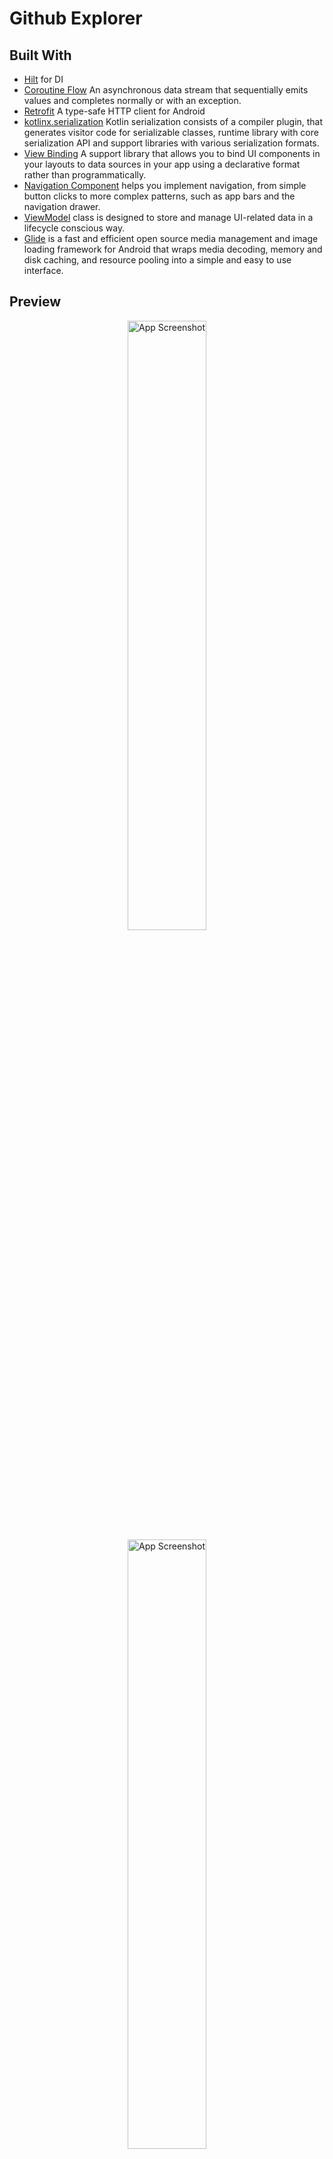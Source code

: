 # Github Explorer

## Built With

* [Hilt](https://dagger.dev/hilt/) for DI
* [Coroutine Flow](https://kotlin.github.io/kotlinx.coroutines/kotlinx-coroutines-core/kotlinx.coroutines.flow/-flow/)
  An asynchronous data stream that sequentially emits values and completes normally or with an
  exception.
* [Retrofit](https://github.com/square/retrofit) A type-safe HTTP client for Android
* [kotlinx.serialization](https://github.com/Kotlin/kotlinx.serialization) Kotlin serialization
  consists of a compiler plugin, that generates visitor code for serializable classes, runtime
  library with core serialization API and support libraries with various serialization formats.
* [View Binding](https://developer.android.com/topic/libraries/view-binding) A support library that
  allows you to bind UI components in your layouts to data sources in your app using a declarative
  format rather than programmatically.
* [Navigation Component](https://developer.android.com/guide/navigation) helps you implement
  navigation, from simple button clicks to more complex patterns, such as app bars and the
  navigation drawer.
* [ViewModel](https://developer.android.com/topic/libraries/architecture/viewmodel) class is
  designed to store and manage UI-related data in a lifecycle conscious way.
* [Glide](https://github.com/bumptech/glide)  is a fast and efficient open source media management
  and image loading framework for Android that wraps media decoding, memory and disk caching, and
  resource pooling into a simple and easy to use interface.

## Preview

<p align="center" width="100%">
    <img src="./docs/1.png" alt="App Screenshot" width="50%" />
    <img src="./docs/2.png" alt="App Screenshot" width="50%" />
</p>

## Goals and requirements

The goals for the app architecture are:

* Follow the [official architecture guidance](https://developer.android.com/jetpack/guide) as
  closely as possible.
* Easy for developers to understand, nothing too experimental.
* Support multiple developers working on the same codebase.
* Minimize build times.

## Architecture overview

The app architecture has three layers:
a [data layer](https://developer.android.com/jetpack/guide/data-layer),
[domain layer](https://developer.android.com/topic/architecture/domain-layer)
and [UI layer](https://developer.android.com/jetpack/guide/ui-layer).

##### Presentation Layer Architecture: MVVM

## UI

As I don't want to make this project experimental, i decided to use well-known XML Based layouts.
What can I say? I'm still studying jetpack compose ;))

## Things to improve

* Fix UX/UI
* Rewrote paging library, I'm using clean architecture at this project, unfortunately androidx
  paging library doesn't work with that, Also `github` api doesn't provides basic pagination info
  for user repositories, e.g:
  total page, is last page, etc...
* Needs more tests
